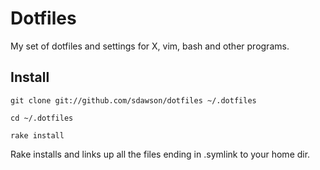 # Dotfiles

My set of dotfiles and settings for X, vim, bash and other programs.

## Install

`git clone git://github.com/sdawson/dotfiles ~/.dotfiles`

`cd ~/.dotfiles`

`rake install`

Rake installs and links up all the files ending in .symlink to your home dir.
